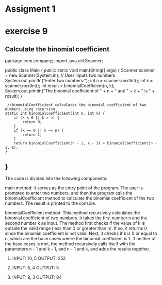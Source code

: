 # Assigment 1
# exercise 9
Calculate the binomial coefficient
------------------------------------------------------
package com.company;
import java.util.Scanner;

public class Main {
    public static void main(String[] args) {
        Scanner scanner = new Scanner(System.in);
        // User inputs two numbers
        System.out.println("Enter two numbers:");
        int n = scanner.nextInt();
        int k = scanner.nextInt();
        int result = binomialCoefficient(n, k);
        System.out.println("The binomial coefficient of " + n + " and " + k + " is " + result);
    }

    
     //binomialCoefficient calculates the binomial coefficient of two numbers using recursion.
    static int binomialCoefficient(int n, int k) {
        if (k < 0 || k > n) {
            return 0;
        }
        if (k == 0 || k == n) {
            return 1;
        }
        return binomialCoefficient(n - 1, k - 1) + binomialCoefficient(n - 1, k);
    }
}
-----------------------------------------------------
The code is divided into the following components:

main method: It serves as the entry point of the program. The user is prompted to enter two numbers, and then the program calls the binomialCoefficient method to calculate the binomial coefficient of the two numbers. The result is printed to the console.

binomialCoefficient method: This method recursively calculates the binomial coefficient of two numbers. It takes the first number n and the second number k as input. The method first checks if the value of k is outside the valid range (less than 0 or greater than n). If so, it returns 0 since the binomial coefficient is not valid. Next, it checks if k is 0 or equal to n, which are the base cases where the binomial coefficient is 1. If neither of the base cases is met, the method recursively calls itself with the parameters n - 1 and k - 1, and n - 1 and k, and adds the results together.


1. INPUT: 10, 5
   OUTPUT: 252

3. INPUT: 5, 4
   OUTPUT: 5
   
4. INPUT: 9, 3
   OUTPUT: 84
